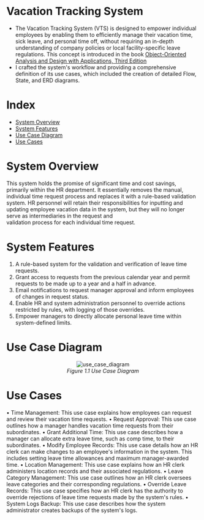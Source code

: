# Vacation Tracking System
- The Vacation Tracking System (VTS) is designed to empower individual employees by enabling them to efficiently manage their vacation time, sick leave, and personal time off, without requiring an in-depth understanding of company policies or local facility-specific leave regulations. This concept is introduced in the book [Object-Oriented Analysis and Design with Applications, Third Edition](https://www.oreilly.com/library/view/object-oriented-analysis-and/9780201895513/)
- I crafted the system's workflow and providing a comprehensive definition of its use cases, which included the creation of detailed Flow, State, and ERD diagrams.

# Index
- [System Overview](#System-Overview)
- [System Features](#System-Features)
- [Use Case Diagram](#Use-Case-Diagram)
- [Use Cases](#Use-Cases)

# System Overview  
  This system holds the promise of significant time and cost savings, primarily within the HR department. It essentially removes the manual, individual time request process and replaces it with a rule-based   validation system. HR personnel will retain their responsibilities for inputting and updating employee vacation data in the system, but they will no longer serve as intermediaries in the request and       
  validation process for each individual time request.

# System Features
1. A rule-based system for the validation and verification of leave time requests.
2. Grant access to requests from the previous calendar year and permit requests to be made up to a year and a half in advance.
3. Email notifications to request manager approval and inform employees of changes in request status.
4. Enable HR and system administration personnel to override actions restricted by rules, with logging of those overrides.
5. Empower managers to directly allocate personal leave time within system-defined limits.

# Use Case Diagram
<p align="center">
 <img src="../main/images/use_case_diagram.png" alt="use_case_diagram"/>
    <br>
    <em>Figure 1.1 Use Case Diagram </em>
</p>

# Use Cases
•	Time Management: This use case explains how employees can request and review their vacation time requests.
•	Request Approval: This use case outlines how a manager handles vacation time requests from their subordinates.
•	Grant Additional Time: This use case describes how a manager can allocate extra leave time, such as comp time, to their subordinates.
•	Modify Employee Records: This use case details how an HR clerk can make changes to an employee's information in the system. This includes setting leave time allowances and maximum manager-awarded time.
•	Location Management: This use case explains how an HR clerk administers location records and their associated regulations.
•	Leave Category Management: This use case outlines how an HR clerk oversees leave categories and their corresponding regulations.
•	Override Leave Records: This use case specifies how an HR clerk has the authority to override rejections of leave time requests made by the system's rules.
•	System Logs Backup: This use case describes how the system administrator creates backups of the system's logs.

